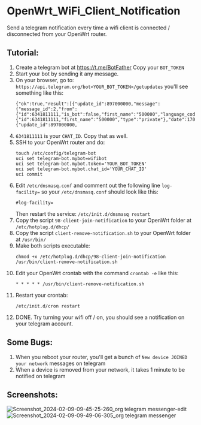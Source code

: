 # OpenWrt_WiFi_Client_Notification
Send a telegram notification every time a wifi client is connected / disconnected from your OpenWrt router.

## Tutorial:
1. Create a telegram bot at https://t.me/BotFather Copy your `BOT_TOKEN`
2. Start your bot by sending it any message.
3. On your browser, go to: `https://api.telegram.org/bot<YOUR_BOT_TOKEN>/getupdates` you'll see something like this:
   ```
   {"ok":true,"result":[{"update_id":897000000,"message":{"message_id":2,"from":{"id":6341811111,"is_bot":false,"first_name":"500000","language_code":"en"},"chat":{"id":6341811111,"first_name":"500000","type":"private"},"date":1707224377,"text":"Test"}},{"update_id":897000000,
   ```
4. `6341811111` is your `CHAT_ID`. Copy that as well.
5. SSH to your OpenWrt router and do:
   ```
   touch /etc/config/telegram-bot
   uci set telegram-bot.mybot=wifibot
   uci set telegram-bot.mybot.token='YOUR_BOT_TOKEN'
   uci set telegram-bot.mybot.chat_id='YOUR_CHAT_ID'
   uci commit
   ```
6. Edit `/etc/dnsmasq.conf` and comment out the following line `log-facility=` so your `/etc/dnsmasq.conf` should look like this:
   ```
   #log-facility=
   ```
   Then restart the service: `/etc/init.d/dnsmasq restart`
7. Copy the script `98-client-join-notification` to your OpenWrt folder at `/etc/hotplug.d/dhcp/`
8. Copy the script `client-remove-notification.sh` to your OpenWrt folder at `/usr/bin/`
9. Make both scripts executable:
   ```
   chmod +x /etc/hotplug.d/dhcp/98-client-join-notification /usr/bin/client-remove-notification.sh
   ```
10. Edit your OpenWrt crontab with the command `crontab -e` like this:
    ```
    * * * * * /usr/bin/client-remove-notification.sh
    ```
11. Restart your crontab:
    ```
    /etc/init.d/cron restart
    ```
12. DONE. Try turning your wifi off / on, you should see a notification on your telegram account.

## Some Bugs:
1. When you reboot your router, you'll get a bunch of `New device JOINED your network` messages on telegram
2. When a device is removed from your network, it takes 1 minute to be notified on telegram

## Screenshots:
![Screenshot_2024-02-09-09-45-25-260_org telegram messenger-edit](https://github.com/hillz2/OpenWrt_WiFi_Client_Notification/assets/25127225/ef97d69e-fe20-446c-b724-67b4d6b55cfa)
![Screenshot_2024-02-09-09-49-06-305_org telegram messenger](https://github.com/hillz2/OpenWrt_WiFi_Client_Notification/assets/25127225/6545110f-c0ff-4cb8-8668-756fd451649d)

